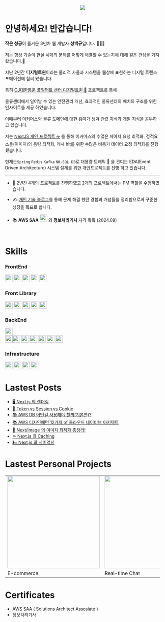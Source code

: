 <div align="center">
  <a href="https://hits.seeyoufarm.com"><img src="https://hits.seeyoufarm.com/api/count/incr/badge.svg?url=https%3A%2F%2Fgithub.com%2Fqor8917&count_bg=%#66D10F&title_bg=%23555555&icon=&icon_color=%23E7E7E7&title=%EB%B0%A9%EB%AC%B8%EC%9E%90&edge_flat=false"/></a>
</div>

# 안녕하세요! 반갑습니다! 
**작은 성공**이 즐거운 3년차 웹 개발자 **성백규**입니다. 👨🏻‍💻
<br/>
<br/>저는 항상 기술이 현실 세계의 문제를 어떻게 해결할 수 있는지에 대해 깊은 관심을 가져왔습니다.🧐 
<br/>
<br/>지난 2년간 **디지털트윈**이라는 물리적 사물과 시스템을 웹상에 표현하는 디지털 트랜스포메이션에 힘써 왔습니다.
<br/>
<br/>특히 <a href="https://dubaibaran.notion.site/CJ-555447546e364dff8a181ff6f182e007" title="CJ">CJ대한통운 풀필먼트 센터 디지털트윈 🚚</a> 프로젝트를 통해
<br/>
<br/>물류센터에서 일어날 수 있는 안전관리 개선, 효과적인 물류센터의 배치와 구조를 위한 인사이트를 제공 하였습니다.
<br/>
<br/>이떄부터 이커머스와 물류 도메인에 대한 흥미가 생겨 관련 지식과 개발 지식을 공부하고 있습니다.
<br/>
<br/>저는 <a href="https://dubaibaran.notion.site/E-commerce-NextJS-CMS-244be8014926485182a2bce807cc1ae1?pvs=4" title="E-commerce">NextJS 개인 프로젝트 ☕️</a> 를 통해 이커머스의 수많은 페이지 요청 최적화, 정적요소들(이미지)의 용량 최적화, 캐시 hit를 위한 수많은 비동기 데이터 요청 최적화를 진행했습니다.
<br/>
<br/>현재는`Spring` `Redis` `Kafka` `NO-SQL DB`로 대용량 트래픽 🧨 을 견디는 EDA(Event Driven Architecture) 시스템 설계를 위한 개인프로젝트를 진행 하고 있습니다.

---



- 💪 2년간 4개의 프로젝트를 진행하였고 2개의 프로젝트에서는 PM 역할을 수행하였습니다.
  
- ✍️ <a href="https://dubaibaran.notion.site/a2ec368f93dd46289c6e66f4fabf6261?pvs=4">개인 기술 블로그</a>를 통해 문제 해결 했던 경험과 개념들을 정리함으로써 꾸준한 성장을 목표로 합니다.
  
- 📚 **AWS SAA** <img src="https://github.com/qor8917/qor8917/assets/69076456/6c0b7226-d521-4347-badb-394aec4ebe88" width="24" height="24" /> 와 **정보처리기사** 자격 획득 (2024.09)
<br/>

# Skills

### FrontEnd
<picture>
  <img src="https://img.shields.io/badge/JavaScript-F7DF1E?style=plastic&logo=JavaScript&logoColor=ffffff" height="24px" style="pointer-events:none;"/></picture><picture> <img src="https://img.shields.io/badge/Next.js-292929?style=plastic&logo=Next.js&logoColor=ffffff" height="24px" style="pointer-events:none;"/></picture><picture> <img src="https://img.shields.io/badge/React-61DAFB?style=plastic&logo=React&logoColor=ffffff" height="24px" style="pointer-events:none;"/></picture><picture> <img src="https://img.shields.io/badge/Angular-DD1100?style=plastic&logo=Angular&logoColor=ffffff" height="24px" style="pointer-events:none;"/></picture>
<picture><img src="https://img.shields.io/badge/TypeScript-3178C6?style=plastic&logo=TypeScript&logoColor=ffffff" height="24px" style="pointer-events:none;"/></picture>

### Front Library
<picture>
  <img src="https://img.shields.io/badge/SWR-292929?style=plastic&logo=SWR&logoColor=ffffff" height="24px" style="pointer-events:none;"/></picture><picture> <img src="https://img.shields.io/badge/shadcn/ui-292929?style=plastic&logo=shadcn/ui&logoColor=ffffff" height="24px" style="pointer-events:none;"/></picture> <picture><img src="https://img.shields.io/badge/Tailwind CSS-06B6D4?style=plastic&logo=Tailwind CSS&logoColor=ffffff" height="24px" style="pointer-events:none;"/></picture><picture> <img src="https://img.shields.io/badge/Zod-3E67B1?style=plastic&logo=Zod&logoColor=ffffff" height="24px" style="pointer-events:none;"/></picture> <picture><img src="https://img.shields.io/badge/Zustand-292929?style=plastic&logo=Zustand&logoColor=ffffff" height="24px" style="pointer-events:none;"/>
</picture>

### BackEnd
<picture>
  <img src="https://img.shields.io/badge/Next.js-292929?style=plastic&logo=Next.js&logoColor=ffffff" height="24px" style="pointer-events:none;"/></picture><br/><picture><img src="https://img.shields.io/badge/Amazon Web Service-232F3E?style=plastic&logo=AmazonAWS&logoColor=ffffff" height="24px" style="pointer-events:none;"/></picture><picture><img src="https://img.shields.io/badge/Lambda-FF9900?style=plastic&logo=Lambda&logoColor=ffffff" height="24px" style="pointer-events:none;"/></picture> <picture><img src="https://img.shields.io/badge/DynamoDB-4053D6?style=plastic&logo=DynamoDB&logoColor=ffffff" height="24px" style="pointer-events:none;"/></picture> <picture><img src="https://img.shields.io/badge/S3-569A31?style=plastic&logo=S3&logoColor=ffffff" height="24px" style="pointer-events:none;"/></picture> <picture> <img src="https://img.shields.io/badge/Cognito-DD344C?style=plastic&logo=Cognito&logoColor=ffffff" height="24px" style="pointer-events:none;"/></picture> <picture> <img src="https://img.shields.io/badge/API Gateway-FF4F8B?style=plastic&logo=API Gateway&logoColor=ffffff" height="24px" style="pointer-events:none;"/></picture>
<picture><img src="https://img.shields.io/badge/SQS-FF4F8B?style=plastic&logo=SQS&logoColor=ffffff" height="24px" style="pointer-events:none;"/> 
</picture>

### Infrastructure
<picture>
  <img src="https://img.shields.io/badge/Amazon Web Service-232F3E?style=plastic&logo=AmazonAWS&logoColor=ffffff" height="24px" style="pointer-events:none;"/></picture> <picture><img src="https://img.shields.io/badge/Route 53-8C4FFF?style=plastic&logo=Route 53&logoColor=ffffff" height="24px" style="pointer-events:none;"/></picture> <picture><img src="https://img.shields.io/badge/CloudFront-8C4FFF?style=plastic&logo=CloudFront&logoColor=ffffff" height="24px" style="pointer-events:none;"/></picture><picture> <img src="https://img.shields.io/badge/IAM-DD344C?style=plastic&logo=IAM&logoColor=ffffff" height="24px" style="pointer-events:none;"/>
</picture>


# Lastest Posts
- [🖥️ Next.js 의 렌더링 ](https://dubaibaran.notion.site/NextJS-923cdfcb2bea4f9891e828df35a7d414?pvs=4
)
- [🍪 Token vs Session vs Cookie](https://dubaibaran.notion.site/Cookie-vs-Session-vs-Token-3a3410835dd246149c9ff8321e625065?pvs=4)
- [📚 AWS DB 어떤걸 사용해야 할까(기본편)?](https://dubaibaran.notion.site/AWS-DB-4cf3c748576e4620b193b7746bd2c8a2?pvs=4)
- [📚 AWS 디자인패턴 12가지 of 클라우드 네이티브 아키텍트](https://dubaibaran.notion.site/1-12-12-of-AWS-06f9f0bbabcf4ba1985edafa1453b8de?pvs=4)
- [📸 Next/image 의 이미지 최적화 총정리!](https://dubaibaran.notion.site/Next-image-85c4ff9a54d64e74852354523d22b4aa?pvs=4)
- [⚰️ Next.js 의 Caching ](https://dubaibaran.notion.site/NextJS-Caching-e46a0e52338e4292b0792917f581e866?pvs=4)
- [🌬️ Next.js 의 서버액션](https://dubaibaran.notion.site/NextJS-2eb0153ae6ec45429eada08d07581f6f?pvs=4)

# Lastest Personal Projects
<table>
  <tbody>
    <tr>
      <td>
        <a href="https://dubaibaran.notion.site/E-commerce-NextJS-CMS-244be8014926485182a2bce807cc1ae1?pvs=4" title="E-commerce">
          <img align="center" src="https://github.com/qor8917/qor8917/assets/69076456/2324a287-9eb3-402b-a1f3-1d303b4ac98c" width="300" alt-text="React Course">
        </a>
      </td>
      <td>
        <a href="https://dubaibaran.notion.site/Real-Time-Chat-NextJS-AWS-278c263f557449a79b1526a11c326f64?pvs=4" title="Real-time Chat">
          <img align="center" src="https://github.com/qor8917/qor8917/assets/69076456/abce465e-5026-48f2-8ccd-39edbf1cd660" width="300" alt-text="TypeScript Course">
        </a>
      </td>
    </tr>
    <tr>
      <td>
       E-commerce
      </td>
      <td>
       Real-time Chat
      </td>
    </tr>
  </tbody>
</table>

# Certificates

- AWS SAA ( Solutions Architect Assosiate )
- 정보처리기사

<!--
**qor8917/qor8917** is a ✨ _special_ ✨ repository because its `README.md` (this file) appears on your GitHub profile.

Here are some ideas to get you started:

- 🔭 I’m currently working on ...
- 🌱 I’m currently learning ...
- 👯 I’m looking to collaborate on ...
- 🤔 I’m looking for help with ...
- 💬 Ask me about ...
- 📫 How to reach me: ...
- 😄 Pronouns: ...
- ⚡ Fun fact: ...
-->
